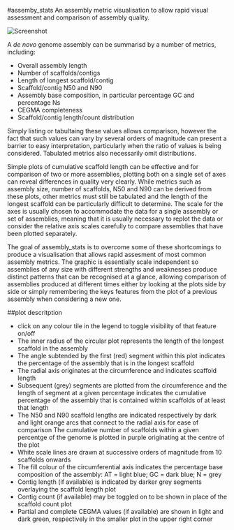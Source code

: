 
#assemby_stats
An assembly metric visualisation to allow rapid visual assessment and comparison of assembly quality.  

![Screenshot](http://rjchallis.github.io/assembly_stats/screenshots/assembly_stats.png "Screenshot")

A *de novo* genome assembly can be summarisd by a number of metrics, including:

* Overall assembly length
* Number of scaffolds/contigs
* Length of longest scaffold/contig
* Scaffold/contig N50 and N90
* Assembly base composition, in particular percentage GC and percentage Ns
* CEGMA completeness
* Scaffold/contig length/count distribution

Simply listing or tabultaing these values allows comparison, however the fact that such values can vary by several orders of magnitude can present a barrier to easy interpretation, particularly when the ratio of values is being considered.  Tabulated metrics also necessarily omit distributions.  

Simple plots of cumulative scaffold length can be effective and for comparison of two or more assemblies, plotting both on a single set of axes can reveal differences in quality very clearly.  While metrics such as assembly size, number of scaffolds, N50 and N90 can be derived from these plots, other metrics must still be tabulated and the length of the longest scaffold can be particularly difficult to determine.  The scale for the axes is usually chosen to accommodate the data for a single assembly or set of assemblies, meaning that it is usually necessary to replot the data or consider the relative axis scales carefully to compare assemblies that have been plotted separately.
 
The goal of assembly_stats is to overcome some of these shortcomings to produce a visualisation that allows rapid assesment of most common assembly metrics. The graphic is essentially scale independent so assemblies of any size with different strengths and weaknesses produce distinct patterns that can be recognised at a glance, allowing comparison of assemblies produced at different times either by looking at the plots side by side or simply remembering the keys features from the plot of a previous assembly when considering a new one.

##plot descritption

* click on any colour tile in the legend to toggle visibility of that feature on/off
* The inner radius of the circular plot represents the length of the longest scaffold in the assembly
* The angle subtended by the first (red) segment within this plot indicates the percentage of the assembly that is in the longest scaffold
* The radial axis originates at the circumference and indicates scaffold length
* Subsequent (grey) segments are plotted from the circumference and the length of segment at a given percentage indicates the cumulative percentage of the assembly that is contained within scaffolds of at least that length
* The N50 and N90 scaffold lengths are indicated respectively by dark and light orange arcs that connect to the radial axis for ease of comparison
The cumulative number of scaffolds within a given percentge of the genome is plotted in purple originating at the centre of the plot
* White scale lines are drawn at successive orders of magnitude from 10 scaffolds onwards
* The fill colour of the circumferential axis indicates the percentage base composition of the assembly: AT = light blue; GC = dark blue; N = grey
* Contig length (if available) is indicated by darker grey segments overlaying the scaffold length plot 
* Contig count (if available) may be toggled on to be shown in place of the scaffold count plot
* Partial and complete CEGMA values (if available) are shown in light and dark green, respectively in the smaller plot in the upper right corner 

